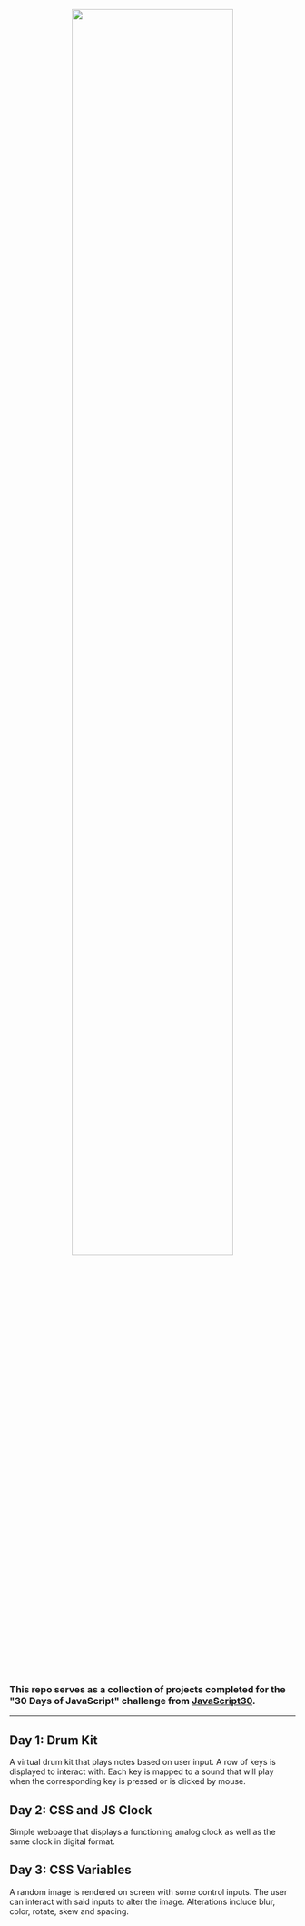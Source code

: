 <p align="center"><img src='https://i.imgur.com/EgOcGx3.png' align="center" width="75%" /></p>


### This repo serves as a collection of projects completed for the "30 Days of JavaScript" challenge from [JavaScript30](https://javascript30.com/).
---
## Day 1: Drum Kit
A virtual drum kit that plays notes based on user input. A row of keys is displayed to interact with. Each key is mapped to a sound that will play when the corresponding key is pressed or is clicked by mouse.

## Day 2: CSS and JS Clock
Simple webpage that displays a functioning analog clock as well as the same clock in digital format.

## Day 3: CSS Variables
A random image is rendered on screen with some control inputs. The user can interact with said inputs to alter the image. Alterations include blur, color, rotate, skew and spacing.